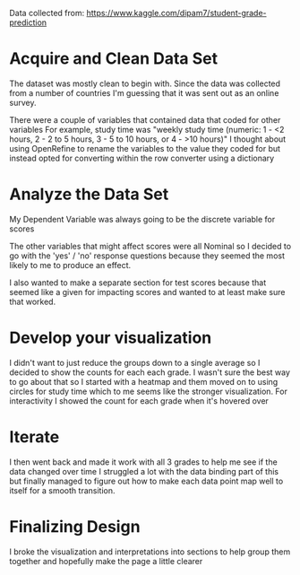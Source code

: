 Data collected from:
https://www.kaggle.com/dipam7/student-grade-prediction

# Acquire and Clean Data Set

The dataset was mostly clean to begin with. Since the data was collected from a number of countries I'm guessing that it was sent out as an online survey.

There were a couple of variables that contained data that coded for other variables
For example, study time was "weekly study time (numeric: 1 - <2 hours, 2 - 2 to 5 hours, 3 - 5 to 10 hours, or 4 - >10 hours)"
I thought about using OpenRefine to rename the variables to the value they coded for but instead opted for converting within the row converter using a dictionary

# Analyze the Data Set

My Dependent Variable was always going to be the discrete variable for scores

The other variables that might affect scores were all Nominal so I decided to go with the 'yes' / 'no' response questions because they seemed the most likely to me to produce an effect. 

I also wanted to make a separate section for test scores because that seemed like a given for impacting scores and wanted to at least make sure that worked.

# Develop your visualization

I didn't want to just reduce the groups down to a single average so I decided to show the counts for each each grade.
I wasn't sure the best way to go about that so I started with a heatmap and them moved on to using circles for study time which to me seems like the stronger visualization. For interactivity I showed the count for each grade when it's hovered over

# Iterate 

I then went back and made it work with all 3 grades to help me see if the data changed over time
I struggled a lot with the data binding part of this but finally managed to figure out how to make each data point map well to itself for a smooth transition. 

# Finalizing Design

I broke the visualization and interpretations into sections to help group them together and hopefully make the page a little clearer